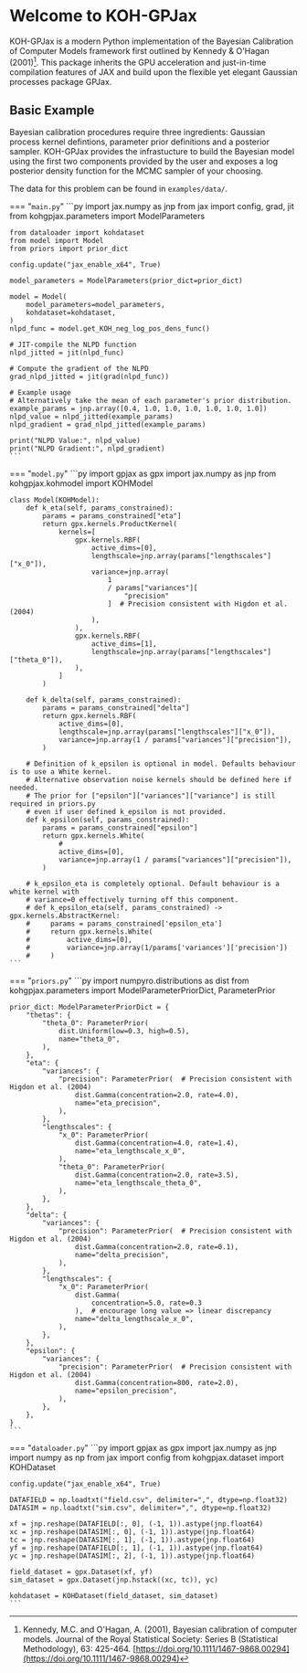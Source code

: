 # Welcome to KOH-GPJax

KOH-GPJax is a modern Python implementation of the Bayesian Calibration
of Computer Models framework first outlined by Kennedy & O'Hagan (2001)[^1].
This package inherits the GPU acceleration and just-in-time compilation
features of JAX and build upon the flexible yet elegant Gaussian processes package
GPJax.

## Basic Example

Bayesian calibration procedures require three ingredients: Gaussian process kernel defintions,
parameter prior definitions and a posterior sampler. KOH-GPJax provides the infrastucture
to build the Bayesian model using the first two components provided by the user and
exposes a log posterior density function for the MCMC sampler of your choosing.

The data for this problem can be found in `examples/data/`.

=== "`main.py`"
    ```py
    import jax.numpy as jnp
    from jax import config, grad, jit
    from kohgpjax.parameters import ModelParameters

    from dataloader import kohdataset
    from model import Model
    from priors import prior_dict

    config.update("jax_enable_x64", True)

    model_parameters = ModelParameters(prior_dict=prior_dict)

    model = Model(
        model_parameters=model_parameters,
        kohdataset=kohdataset,
    )
    nlpd_func = model.get_KOH_neg_log_pos_dens_func()

    # JIT-compile the NLPD function
    nlpd_jitted = jit(nlpd_func)

    # Compute the gradient of the NLPD
    grad_nlpd_jitted = jit(grad(nlpd_func))

    # Example usage
    # Alternatively take the mean of each parameter's prior distribution.
    example_params = jnp.array([0.4, 1.0, 1.0, 1.0, 1.0, 1.0, 1.0])
    nlpd_value = nlpd_jitted(example_params)
    nlpd_gradient = grad_nlpd_jitted(example_params)

    print("NLPD Value:", nlpd_value)
    print("NLPD Gradient:", nlpd_gradient)
    ```

=== "`model.py`"
    ```py
    import gpjax as gpx
    import jax.numpy as jnp
    from kohgpjax.kohmodel import KOHModel

    class Model(KOHModel):
        def k_eta(self, params_constrained):
            params = params_constrained["eta"]
            return gpx.kernels.ProductKernel(
                kernels=[
                    gpx.kernels.RBF(
                        active_dims=[0],
                        lengthscale=jnp.array(params["lengthscales"]["x_0"]),
                        variance=jnp.array(
                            1
                            / params["variances"][
                                "precision"
                            ]  # Precision consistent with Higdon et al. (2004)
                        ),
                    ),
                    gpx.kernels.RBF(
                        active_dims=[1],
                        lengthscale=jnp.array(params["lengthscales"]["theta_0"]),
                    ),
                ]
            )

        def k_delta(self, params_constrained):
            params = params_constrained["delta"]
            return gpx.kernels.RBF(
                active_dims=[0],
                lengthscale=jnp.array(params["lengthscales"]["x_0"]),
                variance=jnp.array(1 / params["variances"]["precision"]),
            )

        # Definition of k_epsilon is optional in model. Defaults behaviour is to use a White kernel.
        # Alternative observation noise kernels should be defined here if needed.
        # The prior for ["epsilon"]["variances"]["variance"] is still required in priors.py
        # even if user defined k_epsilon is not provided.
        def k_epsilon(self, params_constrained):
            params = params_constrained["epsilon"]
            return gpx.kernels.White(
                #
                active_dims=[0],
                variance=jnp.array(1 / params["variances"]["precision"]),
            )

        # k_epsilon_eta is completely optional. Default behaviour is a white kernel with
        # variance=0 effectively turning off this component.
        # def k_epsilon_eta(self, params_constrained) -> gpx.kernels.AbstractKernel:
        #     params = params_constrained['epsilon_eta']
        #     return gpx.kernels.White(
        #         active_dims=[0],
        #         variance=jnp.array(1/params['variances']['precision'])
        #     )
    ```

=== "`priors.py`"
    ```py
    import numpyro.distributions as dist
    from kohgpjax.parameters import ModelParameterPriorDict, ParameterPrior

    prior_dict: ModelParameterPriorDict = {
        "thetas": {
            "theta_0": ParameterPrior(
                dist.Uniform(low=0.3, high=0.5),
                name="theta_0",
            ),
        },
        "eta": {
            "variances": {
                "precision": ParameterPrior(  # Precision consistent with Higdon et al. (2004)
                    dist.Gamma(concentration=2.0, rate=4.0),
                    name="eta_precision",
                ),
            },
            "lengthscales": {
                "x_0": ParameterPrior(
                    dist.Gamma(concentration=4.0, rate=1.4),
                    name="eta_lengthscale_x_0",
                ),
                "theta_0": ParameterPrior(
                    dist.Gamma(concentration=2.0, rate=3.5),
                    name="eta_lengthscale_theta_0",
                ),
            },
        },
        "delta": {
            "variances": {
                "precision": ParameterPrior(  # Precision consistent with Higdon et al. (2004)
                    dist.Gamma(concentration=2.0, rate=0.1),
                    name="delta_precision",
                ),
            },
            "lengthscales": {
                "x_0": ParameterPrior(
                    dist.Gamma(
                        concentration=5.0, rate=0.3
                    ),  # encourage long value => linear discrepancy
                    name="delta_lengthscale_x_0",
                ),
            },
        },
        "epsilon": {
            "variances": {
                "precision": ParameterPrior(  # Precision consistent with Higdon et al. (2004)
                    dist.Gamma(concentration=800, rate=2.0),
                    name="epsilon_precision",
                ),
            },
        },
    }
    ```

=== "`dataloader.py`"
    ```py
    import gpjax as gpx
    import jax.numpy as jnp
    import numpy as np
    from jax import config
    from kohgpjax.dataset import KOHDataset

    config.update("jax_enable_x64", True)

    DATAFIELD = np.loadtxt("field.csv", delimiter=",", dtype=np.float32)
    DATASIM = np.loadtxt("sim.csv", delimiter=",", dtype=np.float32)

    xf = jnp.reshape(DATAFIELD[:, 0], (-1, 1)).astype(jnp.float64)
    xc = jnp.reshape(DATASIM[:, 0], (-1, 1)).astype(jnp.float64)
    tc = jnp.reshape(DATASIM[:, 1], (-1, 1)).astype(jnp.float64)
    yf = jnp.reshape(DATAFIELD[:, 1], (-1, 1)).astype(jnp.float64)
    yc = jnp.reshape(DATASIM[:, 2], (-1, 1)).astype(jnp.float64)

    field_dataset = gpx.Dataset(xf, yf)
    sim_dataset = gpx.Dataset(jnp.hstack((xc, tc)), yc)

    kohdataset = KOHDataset(field_dataset, sim_dataset)
    ```

<!-- === "Math"
    $$\begin{align}
    k(\cdot, \cdot') & = \sigma^2\exp\left(-\frac{\lVert \cdot- \cdot'\rVert_2^2}{2\ell^2}\right)\\
    p(f(\cdot)) & = \mathcal{GP}(\mathbf{0}, k(\cdot, \cdot')) \\
    p(y\,|\, f(\cdot)) & = \mathcal{N}(y\,|\, f(\cdot), \sigma_n^2) \\ \\
    p(f(\cdot) \,|\, y) & \propto p(f(\cdot))p(y\,|\, f(\cdot))\,.
    \end{align}$$ -->

<!-- ## Quick start

!!! Install

    GPJax can be installed via pip. See our [installation guide](installation.md) for further details.

    ```bash
    pip install gpjax
    ```

!!! New

    New to GPs? Then why not check out our [introductory notebook](_examples/intro_to_gps.md) that starts from Bayes' theorem and univariate Gaussian distributions.

!!! Begin

    Looking for a good place to start? Then why not begin with our [regression
    notebook](https://docs.jaxgaussianprocesses.com/_examples/regression/). -->

[^1]: Kennedy, M.C. and O'Hagan, A. (2001), Bayesian calibration of computer models. Journal of the Royal Statistical Society: Series B (Statistical Methodology), 63: 425-464. [https://doi.org/10.1111/1467-9868.00294](https://doi.org/10.1111/1467-9868.00294)
